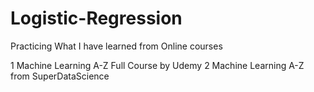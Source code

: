 # Logistic-Regression

Practicing What I have learned from Online courses

1 Machine Learning A-Z Full Course by Udemy
2 Machine Learning A-Z from SuperDataScience
